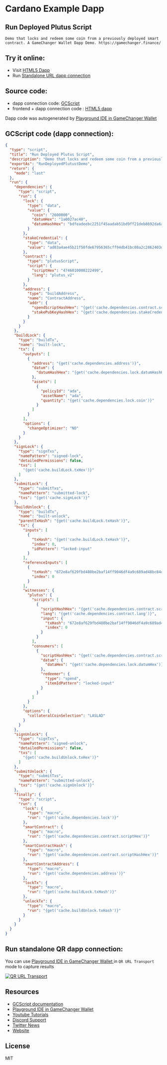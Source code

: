 
# Cardano Example Dapp

## **Run Deployed Plutus Script**

    Demo that locks and redeem some coin from a previously deployed smart contract. A GameChanger Wallet Dapp Demo. https://gamechanger.finance/


## Try it online: 

-  Visit [HTML5 Dapp](https://raw.githubusercontent.com/GameChangerFinance/gamechanger.wallet/main/examples/Run%20Deployed%20Plutus%20Script.html)
-  Run [Standalone URL dapp connection](https://beta-wallet.gamechanger.finance/api/2/run/1-H4sIAAAAAAAAA7VW227jRgz9FUEvuwVSR5YlWcqb4QBt0GA3aFL0oQgW1AwVCzu6VDNK7Qb-93JmdLPjNG679ZNMckieQ86RXly1q9G9ciVr8lq5F67KldCGn9vSucZaVDvkzp1oVSud-z6Io43Pq5JCr7GoHLUB5YiKfZUOlNxpkCMWjqwKdFiVl07WVIUDTt3gc161Uuwc3meXBTSKokrVAFMzZ-X8AAWuN1A-YeP8CkKgcq6hrh1daeZslKrl1eXlE0UxGzXL8hJKhpfUHG7rqlEraUH0GCwEpTNQTIOqbaj3F7eouIYrQCp3T47WWKk3LDmWLEep_x-z1IVpvBM3BwXkfAbRojZr4GT2I0__NG-g2uJH3JJxDp7nL4EFox3kxvpSniEQfynz_XCeBSEAhzScpzzJMn_OMY2jxOcQwTLEMAyTlIcUADHzAPxw4e4JiVTwFdd6DqXKQbzZpgvcW0AAGISpP89CL-MYLZMwWkQhy7Ik4GkwT5kXg8_8OPIDb8HpeRFouvqhTbLXhuhhVTrKyG-fLMJgGUTeXLPi-36QJBQoaJDD8S_PvgEBnDcopyNI21zwVWe-cEvaAbKuuz5Ghz5pqupB2m5Ggl-eUH38wIBtcDYd9WxYQjk98eG7vdsRetemP-HujExH9OsU-72GZADcHi6OsT1sRzzaoL4360VXcqtDq1bVrSIqfnsZaXm7fhdiWzf7Zfb6cNHePK0rz6bBpn9iVUrseqgrkbPdDTcbpPfJ-D7Z_q3l9xYIvNq9W0lfFFPhcf944VZGWMzQ7fX-TIYi_xNpoO6nz66hUeZP5RGL2vSw7bfiDpRCfceNHXnPJkcFuSBBwKbIpbSVMhASNdMa20Gzw7hmatvx8KjLt2mRq-MGjPFkC8ajxi5MpYNCPaCOaVP3l1KctSht2aWtoaF9e9jqqR3lPwBCbrsZdrfyclgtdf7ZnIZIxz164iNU3QnhNCldPc4GM6SuGN6cqBItfYwhi_wkS3kQeyn6KWTzgITHCyKeBZCwKE6AfCmLAw5xHC7mHIJ4SWLlLSZt6Fp_5KqkrbeibaVklB5bWn4LLejE6v2zOrBnSxNy9T9h1-CpqGwLbL4hzqlwwPmaMeiF_QzAZnpJ9BHdusLi5s29ISXYHypBJQRQKIg1icU9CmTd58ft6v52dT2qwqtL844uDJfn3yiDLXZKG163cYY6DL2c1gebs-NWf_IIsTv_86QA1lS99-_n2JUwX2br1-_4MzMdb9awFgd57W34r7kPXlMH-VevviHOLDF5hVJOTcvD9qwsp-SSMtjh_pMc43b1WfTvL6iusaW1CwAA)

## Source code:

- dapp connection code: [GCScript](Run%20Deployed%20Plutus%20Script.gcscript)
- frontend + dapp connection code : [HTML5 dapp](Run%20Deployed%20Plutus%20Script.html)

Dapp code was autogenerated by [Playground IDE in GameChanger Wallet ](https://beta-wallet.gamechanger.finance/playground)

## GCScript code (dapp connection):
```json
{
  "type": "script",
  "title": "Run Deployed Plutus Script",
  "description": "Demo that locks and redeem some coin from a previously deployed smart contract. A GameChanger Wallet Dapp Demo. https://gamechanger.finance/",
  "exportAs": "RunDeployedPlutustDemo",
  "return": {
    "mode": "last"
  },
  "run": {
    "dependencies": {
      "type": "script",
      "run": {
        "lock": {
          "type": "data",
          "value": {
            "coin": "2600000",
            "datumHex": "1a0027ac40",
            "datumHashHex": "bdfeadeebc2251f45aadab51bd9ff21deb8692da6a75e5559bd5daba8c0aa253"
          }
        },
        "stakeCredential": {
          "type": "data",
          "value": "ad03a4ae45b21f50fde67956365cff94db41bc08a2c2862403d8a234"
        },
        "contract": {
          "type": "plutusScript",
          "script": {
            "scriptHex": "4746010000222499",
            "lang": "plutus_v2"
          }
        },
        "address": {
          "type": "buildAddress",
          "name": "ContractAddress",
          "addr": {
            "spendScriptHashHex": "{get('cache.dependencies.contract.scriptHashHex')}",
            "stakePubKeyHashHex": "{get('cache.dependencies.stakeCredential')}"
          }
        }
      }
    },
    "buildLock": {
      "type": "buildTx",
      "name": "built-lock",
      "tx": {
        "outputs": [
          {
            "address": "{get('cache.dependencies.address')}",
            "datum": {
              "datumHashHex": "{get('cache.dependencies.lock.datumHashHex')}"
            },
            "assets": [
              {
                "policyId": "ada",
                "assetName": "ada",
                "quantity": "{get('cache.dependencies.lock.coin')}"
              }
            ]
          }
        ],
        "options": {
          "changeOptimizer": "NO"
        }
      }
    },
    "signLock": {
      "type": "signTxs",
      "namePattern": "signed-lock",
      "detailedPermissions": false,
      "txs": [
        "{get('cache.buildLock.txHex')}"
      ]
    },
    "submitLock": {
      "type": "submitTxs",
      "namePattern": "submitted-lock",
      "txs": "{get('cache.signLock')}"
    },
    "buildUnlock": {
      "type": "buildTx",
      "name": "built-unlock",
      "parentTxHash": "{get('cache.buildLock.txHash')}",
      "tx": {
        "inputs": [
          {
            "txHash": "{get('cache.buildLock.txHash')}",
            "index": 0,
            "idPattern": "locked-input"
          }
        ],
        "referenceInputs": [
          {
            "txHash": "672e8af629fbd480be2baf14ff9046df4a9c689ad48bc84da88531da48721f03",
            "index": 0
          }
        ],
        "witnesses": {
          "plutus": {
            "scripts": [
              {
                "scriptHashHex": "{get('cache.dependencies.contract.scriptHashHex')}",
                "lang": "{get('cache.dependencies.contract.lang')}",
                "input": {
                  "txHash": "672e8af629fbd480be2baf14ff9046df4a9c689ad48bc84da88531da48721f03",
                  "index": 0
                }
              }
            ],
            "consumers": [
              {
                "scriptHashHex": "{get('cache.dependencies.contract.scriptHashHex')}",
                "datum": {
                  "dataHex": "{get('cache.dependencies.lock.datumHex')}"
                },
                "redeemer": {
                  "type": "spend",
                  "itemIdPattern": "locked-input"
                }
              }
            ]
          }
        },
        "options": {
          "collateralCoinSelection": "LASLAD"
        }
      }
    },
    "signUnlock": {
      "type": "signTxs",
      "namePattern": "signed-unlock",
      "detailedPermissions": false,
      "txs": [
        "{get('cache.buildUnlock.txHex')}"
      ]
    },
    "submitUnlock": {
      "type": "submitTxs",
      "namePattern": "submitted-unlock",
      "txs": "{get('cache.signUnlock')}"
    },
    "finally": {
      "type": "script",
      "run": {
        "lock": {
          "type": "macro",
          "run": "{get('cache.dependencies.lock')}"
        },
        "smartContract": {
          "type": "macro",
          "run": "{get('cache.dependencies.contract.scriptHex')}"
        },
        "smartContractHash": {
          "type": "macro",
          "run": "{get('cache.dependencies.contract.scriptHashHex')}"
        },
        "smartContractAddress": {
          "type": "macro",
          "run": "{get('cache.dependencies.address')}"
        },
        "lockTx": {
          "type": "macro",
          "run": "{get('cache.buildLock.txHash')}"
        },
        "unlockTx": {
          "type": "macro",
          "run": "{get('cache.buildUnlock.txHash')}"
        }
      }
    }
  }
}
```

## Run standalone QR dapp connection: 

You can use [Playground IDE in GameChanger Wallet ](https://beta-wallet.gamechanger.finance/playground) in `QR URL Transport` mode to capture results

[![QR URL Transport](Run%20Deployed%20Plutus%20Script.png)](https://beta-wallet.gamechanger.finance/api/2/run/1-H4sIAAAAAAAAA7VW227jRgz9FUEvuwVSR5YlWcqb4QBt0GA3aFL0oQgW1AwVCzu6VDNK7Qb-93JmdLPjNG679ZNMckieQ86RXly1q9G9ciVr8lq5F67KldCGn9vSucZaVDvkzp1oVSud-z6Io43Pq5JCr7GoHLUB5YiKfZUOlNxpkCMWjqwKdFiVl07WVIUDTt3gc161Uuwc3meXBTSKokrVAFMzZ-X8AAWuN1A-YeP8CkKgcq6hrh1daeZslKrl1eXlE0UxGzXL8hJKhpfUHG7rqlEraUH0GCwEpTNQTIOqbaj3F7eouIYrQCp3T47WWKk3LDmWLEep_x-z1IVpvBM3BwXkfAbRojZr4GT2I0__NG-g2uJH3JJxDp7nL4EFox3kxvpSniEQfynz_XCeBSEAhzScpzzJMn_OMY2jxOcQwTLEMAyTlIcUADHzAPxw4e4JiVTwFdd6DqXKQbzZpgvcW0AAGISpP89CL-MYLZMwWkQhy7Ik4GkwT5kXg8_8OPIDb8HpeRFouvqhTbLXhuhhVTrKyG-fLMJgGUTeXLPi-36QJBQoaJDD8S_PvgEBnDcopyNI21zwVWe-cEvaAbKuuz5Ghz5pqupB2m5Ggl-eUH38wIBtcDYd9WxYQjk98eG7vdsRetemP-HujExH9OsU-72GZADcHi6OsT1sRzzaoL4360VXcqtDq1bVrSIqfnsZaXm7fhdiWzf7Zfb6cNHePK0rz6bBpn9iVUrseqgrkbPdDTcbpPfJ-D7Z_q3l9xYIvNq9W0lfFFPhcf944VZGWMzQ7fX-TIYi_xNpoO6nz66hUeZP5RGL2vSw7bfiDpRCfceNHXnPJkcFuSBBwKbIpbSVMhASNdMa20Gzw7hmatvx8KjLt2mRq-MGjPFkC8ajxi5MpYNCPaCOaVP3l1KctSht2aWtoaF9e9jqqR3lPwBCbrsZdrfyclgtdf7ZnIZIxz164iNU3QnhNCldPc4GM6SuGN6cqBItfYwhi_wkS3kQeyn6KWTzgITHCyKeBZCwKE6AfCmLAw5xHC7mHIJ4SWLlLSZt6Fp_5KqkrbeibaVklB5bWn4LLejE6v2zOrBnSxNy9T9h1-CpqGwLbL4hzqlwwPmaMeiF_QzAZnpJ9BHdusLi5s29ISXYHypBJQRQKIg1icU9CmTd58ft6v52dT2qwqtL844uDJfn3yiDLXZKG163cYY6DL2c1gebs-NWf_IIsTv_86QA1lS99-_n2JUwX2br1-_4MzMdb9awFgd57W34r7kPXlMH-VevviHOLDF5hVJOTcvD9qwsp-SSMtjh_pMc43b1WfTvL6iusaW1CwAA)

## Resources
- [GCScript documentation](https://beta-wallet.gamechanger.finance/doc/api/v2/api.html)
- [Playground IDE in GameChanger Wallet ](https://beta-wallet.gamechanger.finance/playground)
- [Youtube Tutorials](https://www.youtube.com/@gamechanger.finance)
- [Discord Support](https://discord.gg/vpbfyRaDKG)
- [Twitter News](https://twitter.com/GameChangerOk)
- [Website](https://gamechanger.finance)

## License
MIT 
    
